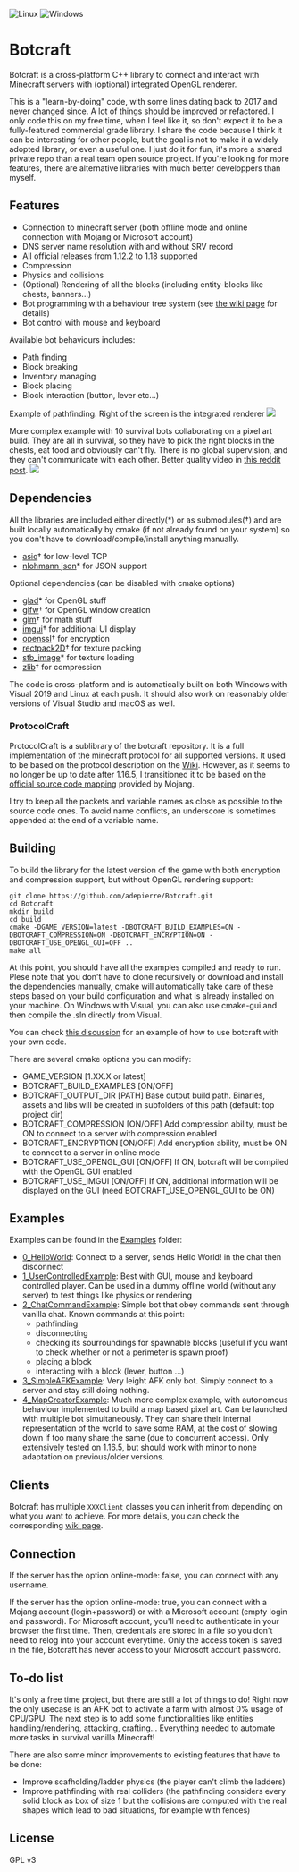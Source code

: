 ![Linux](https://github.com/adepierre/Botcraft/workflows/Linux/badge.svg) ![Windows](https://github.com/adepierre/Botcraft/workflows/Windows/badge.svg)

# Botcraft

Botcraft is a cross-platform C++ library to connect and interact with Minecraft servers with (optional) integrated OpenGL renderer.

This is a "learn-by-doing" code, with some lines dating back to 2017 and never changed since. A lot of things should be improved or refactored. I only code this on my free time, when I feel like it, so don't expect it to be a fully-featured commercial grade library. I share the code because I think it can be interesting for other people, but the goal is not to make it a widely adopted library, or even a useful one. I just do it for fun, it's more a shared private repo than a real team open source project. If you're looking for more features, there are alternative libraries with much better developpers than myself.

## Features

- Connection to minecraft server (both offline mode and online connection with Mojang or Microsoft account)
- DNS server name resolution with and without SRV record
- All official releases from 1.12.2 to 1.18 supported
- Compression
- Physics and collisions
- (Optional) Rendering of all the blocks (including entity-blocks like chests, banners...)
- Bot programming with a behaviour tree system (see [the wiki page](https://github.com/adepierre/Botcraft/wiki/Behaviour-system) for details)
- Bot control with mouse and keyboard

Available bot behaviours includes:
- Path finding
- Block breaking
- Inventory managing
- Block placing
- Block interaction (button, lever etc...)

Example of pathfinding. Right of the screen is the integrated renderer
![](gifs/video.gif)

More complex example with 10 survival bots collaborating on a pixel art build. They are all in survival, so they have to pick the right blocks in the chests, eat food and obviously can't fly. There is no global supervision, and they can't communicate with each other. Better quality video in [this reddit post](https://www.reddit.com/r/Minecraft/comments/mwzm26/my_survival_bot_project_applied_to_map_pixelart/).
![](gifs/mapart.gif)

## Dependencies

All the libraries are included either directly(\*) or as submodules(†) and are built locally automatically by cmake (if not already found on your system) so you don't have to download/compile/install anything manually.

- [asio](https://think-async.com/Asio/)† for low-level TCP
- [nlohmann json](https://github.com/nlohmann/json)\* for JSON support


Optional dependencies (can be disabled with cmake options)
- [glad](https://glad.dav1d.de/)\* for OpenGL stuff
- [glfw](https://github.com/glfw/glfw)† for OpenGL window creation
- [glm](https://github.com/g-truc/glm)† for math stuff
- [imgui](https://github.com/ocornut/imgui)† for additional UI display
- [openssl](https://www.openssl.org/)† for encryption
- [rectpack2D](https://github.com/TeamHypersomnia/rectpack2D)† for texture packing
- [stb_image](https://github.com/nothings/stb)\* for texture loading
- [zlib](https://github.com/madler/zlib)† for compression

The code is cross-platform and is automatically built on both Windows with Visual 2019 and Linux at each push. It should also work on reasonably older versions of Visual Studio and macOS as well.

### ProtocolCraft

ProtocolCraft is a sublibrary of the botcraft repository. It is a full implementation of the minecraft protocol for all supported versions. It used to be based on the protocol description on the [Wiki](https://wiki.vg/Protocol). However, as it seems to no longer be up to date after 1.16.5, I transitioned it to be based on the [official source code mapping](https://www.minecraft.net/en-us/article/minecraft-snapshot-19w36a) provided by Mojang.

I try to keep all the packets and variable names as close as possible to the source code ones. To avoid name conflicts, an underscore is sometimes appended at the end of a variable name.

## Building

To build the library for the latest version of the game with both encryption and compression support, but without OpenGL rendering support:
```
git clone https://github.com/adepierre/Botcraft.git
cd Botcraft
mkdir build
cd build
cmake -DGAME_VERSION=latest -DBOTCRAFT_BUILD_EXAMPLES=ON -DBOTCRAFT_COMPRESSION=ON -DBOTCRAFT_ENCRYPTION=ON -DBOTCRAFT_USE_OPENGL_GUI=OFF ..
make all
```

At this point, you should have all the examples compiled and ready to run. Plese note that you don't have to clone recursively or download and install the dependencies manually, cmake will automatically take care of these steps based on your build configuration and what is already installed on your machine. On Windows with Visual, you can also use cmake-gui and then compile the .sln directly from Visual.

You can check [this discussion](https://github.com/adepierre/Botcraft/discussions/45#discussioncomment-1142555) for an example of how to use botcraft with your own code.

There are several cmake options you can modify:
- GAME_VERSION [1.XX.X or latest]
- BOTCRAFT_BUILD_EXAMPLES [ON/OFF]
- BOTCRAFT_OUTPUT_DIR [PATH] Base output build path. Binaries, assets and libs will be created in subfolders of this path (default: top project dir)
- BOTCRAFT_COMPRESSION [ON/OFF] Add compression ability, must be ON to connect to a server with compression enabled
- BOTCRAFT_ENCRYPTION [ON/OFF] Add encryption ability, must be ON to connect to a server in online mode
- BOTCRAFT_USE_OPENGL_GUI [ON/OFF] If ON, botcraft will be compiled with the OpenGL GUI enabled
- BOTCRAFT_USE_IMGUI [ON/OFF] If ON, additional information will be displayed on the GUI (need BOTCRAFT_USE_OPENGL_GUI to be ON)

## Examples

Examples can be found in the [Examples](Examples/) folder:
- [0_HelloWorld](Examples/0_HelloWorld): Connect to a server, sends Hello World! in the chat then disconnect
- [1_UserControlledExample](Examples/1_UserControlledExample): Best with GUI, mouse and keyboard controlled player. Can be used in a dummy offline world (without any server) to test things like physics or rendering
- [2_ChatCommandExample](Examples/2_ChatCommandExample): Simple bot that obey commands sent through vanilla chat. Known commands at this point:
  - pathfinding
  - disconnecting 
  - checking its sourroundings for spawnable blocks (useful if you want to check whether or not a perimeter is spawn proof)
  - placing a block
  - interacting with a block (lever, button ...)
- [3_SimpleAFKExample](Examples/3_SimpleAFKExample): Very leight AFK only bot. Simply connect to a server and stay still doing nothing.
- [4_MapCreatorExample](Examples/4_MapCreatorExample): Much more complex example, with autonomous behaviour implemented to build a map based pixel art. Can be launched with multiple bot simultaneously. They can share their internal representation of the world to save some RAM, at the cost of slowing down if too many share the same (due to concurrent access). Only extensively tested on 1.16.5, but should work with minor to none adaptation on previous/older versions.

## Clients

Botcraft has multiple ``XXXClient`` classes you can inherit from depending on what you want to achieve. For more details, you can check the corresponding [wiki page](https://github.com/adepierre/Botcraft/wiki/Clients).

## Connection

If the server has the option online-mode: false, you can connect with any username.

If the server has the option online-mode: true, you can connect with a Mojang account (login+password) or with a Microsoft account (empty login and password). For Microsoft account, you'll need to authenticate in your browser the first time. Then, credentials are stored in a file so you don't need to relog into your account everytime. Only the access token is saved in the file, Botcraft has never access to your Microsoft account password.

## To-do list

It's only a free time project, but there are still a lot of things to do! Right now the only usecase is an AFK bot to activate a farm with almost 0% usage of CPU/GPU. The next step is to add some functionalities like entities handling/rendering, attacking, crafting... Everything needed to automate more tasks in survival vanilla Minecraft!

There are also some minor improvements to existing features that have to be done:
- Improve scafholding/ladder physics (the player can't climb the ladders)
- Improve pathfinding with real colliders (the pathfinding considers every solid block as box of size 1 but the collisions are computed with the real shapes which lead to bad situations, for example with fences)

## License

GPL v3
